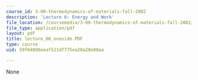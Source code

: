 ```yaml
---
course_id: 3-00-thermodynamics-of-materials-fall-2002
description: 'Lecture 6: Energy and Work'
file_location: /coursemedia/3-00-thermodynamics-of-materials-fall-2002/59f04886eeaf521df775ea20a28e00aa_lecture_06_oneside.PDF
file_type: application/pdf
layout: pdf
title: lecture_06_oneside.PDF
type: course
uid: 59f04886eeaf521df775ea20a28e00aa

---
```

None